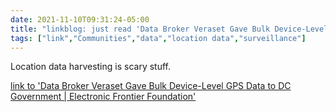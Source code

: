 ```yaml
---
date: 2021-11-10T09:31:24-05:00
title: "linkblog: just read 'Data Broker Veraset Gave Bulk Device-Level GPS Data to DC Government | Electronic Frontier Foundation'"
tags: ["link","Communities","data","location data","surveillance"]
---
```

Location data harvesting is scary stuff.
 
[link to 'Data Broker Veraset Gave Bulk Device-Level GPS Data to DC Government | Electronic Frontier Foundation'](https://www.eff.org/deeplinks/2021/11/data-broker-veraset-gave-bulk-device-level-gps-data-dc-government)
